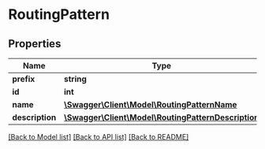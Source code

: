 # RoutingPattern

## Properties
Name | Type | Description | Notes
------------ | ------------- | ------------- | -------------
**prefix** | **string** |  | 
**id** | **int** |  | [optional] 
**name** | [**\Swagger\Client\Model\RoutingPatternName**](RoutingPatternName.md) |  | [optional] 
**description** | [**\Swagger\Client\Model\RoutingPatternDescription**](RoutingPatternDescription.md) |  | [optional] 

[[Back to Model list]](../README.md#documentation-for-models) [[Back to API list]](../README.md#documentation-for-api-endpoints) [[Back to README]](../README.md)


